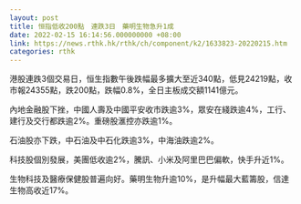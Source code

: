 ```yaml
---
layout: post
title: 恒指低收200點　連跌3日　藥明生物急升1成
date: 2022-02-15 16:14:56.000000000 +08:00
link: https://news.rthk.hk/rthk/ch/component/k2/1633823-20220215.htm
categories: rthk
---
```


港股連跌3個交易日，恒生指數午後跌幅最多擴大至近340點，低見24219點，收市報24355點，跌200點，跌幅0.8%，全日主板成交額1141億元。

內地金融股下挫，中國人壽及中國平安收市跌逾3%，眾安在綫跌逾4%，工行、建行及交行都跌逾2%。重磅股滙控亦跌逾1%。

石油股亦下跌，中石油及中石化跌逾3%，中海油跌逾2%。

科技股個別發展，美團低收逾2%，騰訊、小米及阿里巴巴偏軟，快手升近1%。

生物科技及醫療保健股普遍向好。藥明生物升逾10%，是升幅最大藍籌股，信達生物高收近17%。
